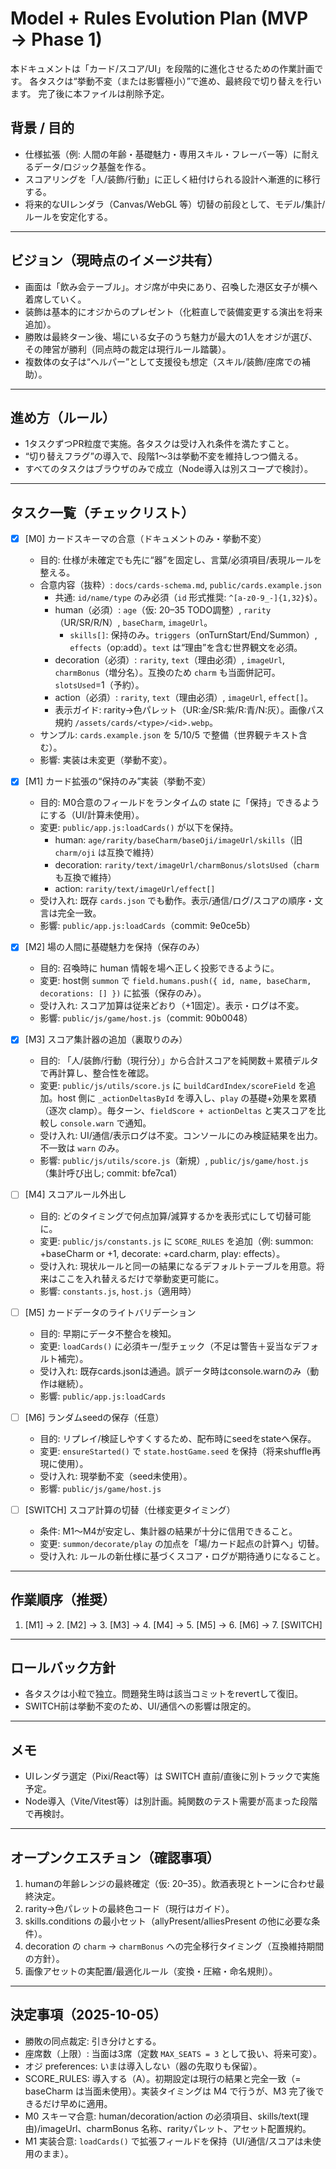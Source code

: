 # Model + Rules Evolution Plan (MVP → Phase 1)

本ドキュメントは「カード/スコア/UI」を段階的に進化させるための作業計画です。
各タスクは“挙動不変（または影響極小）”で進め、最終段で切り替えを行います。
完了後に本ファイルは削除予定。

## 背景 / 目的
- 仕様拡張（例: 人間の年齢・基礎魅力・専用スキル・フレーバー等）に耐えるデータ/ロジック基盤を作る。
- スコアリングを「人/装飾/行動」に正しく紐付けられる設計へ漸進的に移行する。
- 将来的なUIレンダラ（Canvas/WebGL 等）切替の前段として、モデル/集計/ルールを安定化する。

---

## ビジョン（現時点のイメージ共有）
- 画面は「飲み会テーブル」。オジ席が中央にあり、召喚した港区女子が横へ着席していく。
- 装飾は基本的にオジからのプレゼント（化粧直しで装備変更する演出を将来追加）。
- 勝敗は最終ターン後、場にいる女子のうち魅力が最大の1人をオジが選び、その陣営が勝利（同点時の裁定は現行ルール踏襲）。
- 複数体の女子は“ヘルパー”として支援役も想定（スキル/装飾/座席での補助）。

---

## 進め方（ルール）
- 1タスクずつPR粒度で実施。各タスクは受け入れ条件を満たすこと。
- “切り替えフラグ”の導入で、段階1〜3は挙動不変を維持しつつ備える。
- すべてのタスクはブラウザのみで成立（Node導入は別スコープで検討）。

---

## タスク一覧（チェックリスト）

- [x] [M0] カードスキーマの合意（ドキュメントのみ・挙動不変）
  - 目的: 仕様が未確定でも先に“器”を固定し、言葉/必須項目/表現ルールを整える。
  - 合意内容（抜粋）: `docs/cards-schema.md`, `public/cards.example.json`
    - 共通: `id/name/type` のみ必須（`id` 形式推奨: `^[a-z0-9_-]{1,32}$`）。
    - human（必須）: `age`（仮: 20–35 TODO調整）, `rarity`（UR/SR/R/N）, `baseCharm`, `imageUrl`。
      - `skills[]`: 保持のみ。`triggers`（onTurnStart/End/Summon）, `effects`（op:add）。`text` は“理由”を含む世界観文を必須。
    - decoration（必須）: `rarity`, `text`（理由必須）, `imageUrl`, `charmBonus`（増分名）。互換のため `charm` も当面併記可。`slotsUsed`=1（予約）。
    - action（必須）: `rarity`, `text`（理由必須）, `imageUrl`, `effect[]`。
    - 表示ガイド: rarity→色パレット（UR:金/SR:紫/R:青/N:灰）。画像パス規約 `/assets/cards/<type>/<id>.webp`。
  - サンプル: `cards.example.json` を 5/10/5 で整備（世界観テキスト含む）。
  - 影響: 実装は未変更（挙動不変）。

- [x] [M1] カード拡張の“保持のみ”実装（挙動不変）
  - 目的: M0合意のフィールドをランタイムの state に「保持」できるようにする（UI/計算未使用）。
  - 変更: `public/app.js:loadCards()` が以下を保持。
    - human: `age/rarity/baseCharm/baseOji/imageUrl/skills`（旧 `charm/oji` は互換で維持）
    - decoration: `rarity/text/imageUrl/charmBonus/slotsUsed`（`charm` も互換で維持）
    - action: `rarity/text/imageUrl/effect[]`
  - 受け入れ: 既存 `cards.json` でも動作。表示/通信/ログ/スコアの順序・文言は完全一致。
  - 影響: `public/app.js:loadCards`（commit: 9e0ce5b）

- [x] [M2] 場の人間に基礎魅力を保持（保存のみ）
  - 目的: 召喚時に human 情報を場へ正しく投影できるように。
  - 変更: host側 `summon` で `field.humans.push({ id, name, baseCharm, decorations: [] })` に拡張（保存のみ）。
  - 受け入れ: スコア加算は従来どおり（+1固定）。表示・ログは不変。
  - 影響: `public/js/game/host.js`（commit: 90b0048）

- [x] [M3] スコア集計器の追加（裏取りのみ）
  - 目的: 「人/装飾/行動（現行分）」から合計スコアを純関数＋累積デルタで再計算し、整合性を確認。
  - 変更: `public/js/utils/score.js` に `buildCardIndex/scoreField` を追加。host 側に `_actionDeltasById` を導入し、`play` の基礎+効果を累積（逐次 clamp）。毎ターン、`fieldScore + actionDeltas` と実スコアを比較し `console.warn` で通知。
  - 受け入れ: UI/通信/表示ログは不変。コンソールにのみ検証結果を出力。不一致は `warn` のみ。
  - 影響: `public/js/utils/score.js`（新規）, `public/js/game/host.js`（集計呼び出し; commit: bfe7ca1）

- [ ] [M4] スコアルール外出し
  - 目的: どのタイミングで何点加算/減算するかを表形式にして切替可能に。
  - 変更: `public/js/constants.js` に `SCORE_RULES` を追加（例: summon: +baseCharm or +1, decorate: +card.charm, play: effects）。
  - 受け入れ: 現状ルールと同一の結果になるデフォルトテーブルを用意。将来はここを入れ替えるだけで挙動変更可能に。
  - 影響: `constants.js`, `host.js`（適用時）

- [ ] [M5] カードデータのライトバリデーション
  - 目的: 早期にデータ不整合を検知。
  - 変更: `loadCards()` に必須キー/型チェック（不足は警告＋妥当なデフォルト補完）。
  - 受け入れ: 既存cards.jsonは通過。誤データ時はconsole.warnのみ（動作は継続）。
  - 影響: `public/app.js:loadCards`

- [ ] [M6] ランダムseedの保存（任意）
  - 目的: リプレイ/検証しやすくするため、配布時にseedをstateへ保存。
  - 変更: `ensureStarted()` で `state.hostGame.seed` を保持（将来shuffle再現に使用）。
  - 受け入れ: 現挙動不変（seed未使用）。
  - 影響: `public/js/game/host.js`

- [ ] [SWITCH] スコア計算の切替（仕様変更タイミング）
  - 条件: M1〜M4が安定し、集計器の結果が十分に信用できること。
  - 変更: `summon/decorate/play` の加点を「場/カード起点の計算へ」切替。
  - 受け入れ: ルールの新仕様に基づくスコア・ログが期待通りになること。

---

## 作業順序（推奨）
1. [M1] → 2. [M2] → 3. [M3] → 4. [M4] → 5. [M5] → 6. [M6] → 7. [SWITCH]

---

## ロールバック方針
- 各タスクは小粒で独立。問題発生時は該当コミットをrevertして復旧。
- SWITCH前は挙動不変のため、UI/通信への影響は限定的。

---

## メモ
- UIレンダラ選定（Pixi/React等）は SWITCH 直前/直後に別トラックで実施予定。
- Node導入（Vite/Vitest等）は別計画。純関数のテスト需要が高まった段階で再検討。

---

## オープンクエスチョン（確認事項）
1. humanの年齢レンジの最終確定（仮: 20–35）。飲酒表現とトーンに合わせ最終決定。
2. rarity→色パレットの最終色コード（現行はガイド）。
3. skills.conditions の最小セット（allyPresent/alliesPresent の他に必要な条件）。
4. decoration の `charm` → `charmBonus` への完全移行タイミング（互換維持期間の方針）。
5. 画像アセットの実配置/最適化ルール（変換・圧縮・命名規則）。

---

## 決定事項（2025-10-05）
- 勝敗の同点裁定: 引き分けとする。
- 座席数（上限）: 当面は3席（定数 `MAX_SEATS = 3` として扱い、将来可変）。
- オジ preferences: いまは導入しない（器の先取りも保留）。
- SCORE_RULES: 導入する（A）。初期設定は現行の結果と完全一致（= baseCharm は当面未使用）。実装タイミングは M4 で行うが、M3 完了後できるだけ早めに適用。
 - M0 スキーマ合意: human/decoration/action の必須項目、skills/text(理由)/imageUrl、charmBonus 名称、rarityパレット、アセット配置規約。
 - M1 実装合意: `loadCards()` で拡張フィールドを保持（UI/通信/スコアは未使用のまま）。
